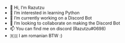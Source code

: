 - 👋 Hi, I’m Razutzu
- 👀 I’m interested in learning Python
- 🌱 I’m currently working on a Discord Bot
- 👥 I’m looking to collaborate on making the Discord Bot
- 📫 You can find me on discord (Razutzu#0698)
- 🇷🇴 I am romanian BTW :)

<!---
Razergy93/Razergy93 is a ✨ special ✨ repository because its `README.md` (this file) appears on your GitHub profile.
You can click the Preview link to take a look at your changes.
--->
